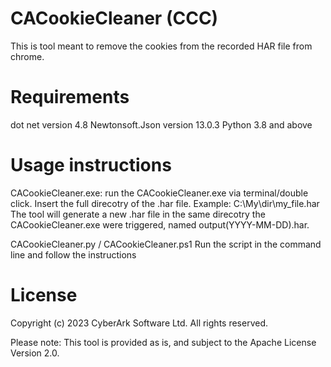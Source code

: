 # CACookieCleaner (CCC)
This is tool meant to remove the cookies from the recorded HAR file from chrome.

# Requirements
dot net version 4.8
Newtonsoft.Json version 13.0.3
Python 3.8 and above

# Usage instructions
CACookieCleaner.exe:
run the CACookieCleaner.exe via terminal/double click.
Insert the full direcotry of the .har file. Example: C:\My\dir\my_file.har
The tool will generate a new .har file in the same direcotry the CACookieCleaner.exe were triggered, named output(YYYY-MM-DD).har.

CACookieCleaner.py / CACookieCleaner.ps1
Run the script in the command line and follow the instructions

# License
Copyright (c) 2023 CyberArk Software Ltd. All rights reserved.
 
Please note: This tool is provided as is, and subject to the Apache License Version 2.0.
